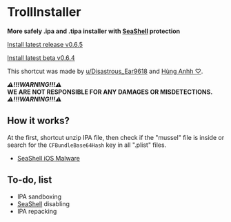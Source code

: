 # TrollInstaller
 **More safely .ipa and .tipa installer with [SeaShell](https://theapplewiki.com/wiki/SeaShell) protection**
 
 [Install latest release v0.6.5](https://2ly.link/25ffA)

 [Install latest beta v0.6.4](https://www.icloud.com/shortcuts/a8e5ca19b6e342bbb3e600808baf90af)

 This shortcut was made by [u/Disastrous_Ear9618](https://www.reddit.com/user/Disastrous_Ear9618) and [Hùng Anhh ♡](https://t.me/sadendins). 

***⚠️!!!WARNING!!!⚠️***\
**WE ARE NOT RESPONSIBLE FOR ANY DAMAGES OR MISDETECTIONS.**\
***⚠️!!!WARNING!!!⚠️***
## How it works?
 At the first, shortcut unzip IPA file, then check if the "mussel" file is inside or search for the `CFBundleBase64Hash` key in all ".plist" files.

- [SeaShell iOS Malware](https://blog.entysec.com/2023-12-31-seashell-ios-malware/)

## To-do, list
 - IPA sandboxing
 - [SeaShell](https://theapplewiki.com/wiki/SeaShell) disabling
 - IPA repacking
